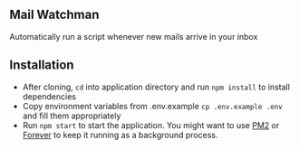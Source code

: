 ## Mail Watchman
Automatically run a script whenever new mails arrive in your inbox

## Installation
- After cloning, `cd` into application directory and run `npm install` to install dependencies
- Copy environment variables from .env.example `cp .env.example .env` and fill them appropriately
- Run `npm start` to start the application. You might want to use [PM2](https://pm2.keymetrics.io/) 
or [Forever](https://github.com/foreversd/forever) to keep it running as a background process.
